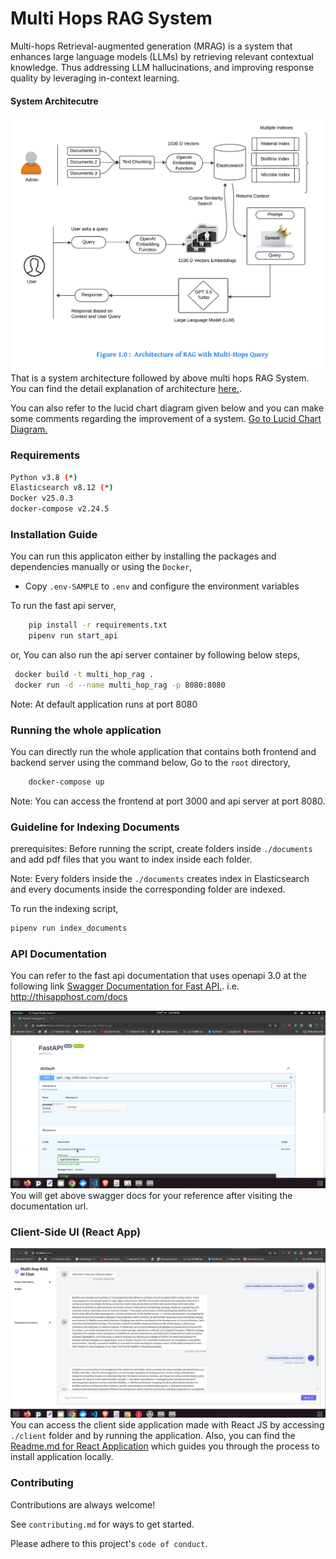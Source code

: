# Multi Hops RAG System 
Multi-hops Retrieval-augmented generation (MRAG) is a system that enhances large language models (LLMs) by retrieving relevant contextual knowledge. Thus addressing LLM hallucinations, and improving response quality by leveraging in-context learning.

#### System Architecutre
![Multi-hops RAG Architecutre](./assets/architecture.png)
That is a system architecture followed by above multi hops RAG System.
You can find the detail explanation of architecture [here.](./assets/architecture_explanation.pdf).

You can also refer to the lucid chart diagram given below and you can make some comments regarding the improvement of a system.
[Go to Lucid Chart Diagram.](https://lucid.app/lucidspark/dc2502f8-c0da-431f-a7fb-613d32f5bdae/edit?viewport_loc=-812%2C-118%2C3840%2C1862%2C0_0&invitationId=inv_55a3e945-f28f-4432-b264-70a9a6594a53)


### Requirements

```sh
Python v3.8 (*)
Elasticsearch v8.12 (*)
Docker v25.0.3 
docker-compose v2.24.5
```

### Installation Guide
You can run this applicaton either by installing the packages and dependencies manually or using the `Docker`,

- Copy `.env-SAMPLE` to `.env` and configure the environment variables

To run the fast api server,
```sh
    pip install -r requirements.txt
    pipenv run start_api
```
or,
You can also run the api server container by following below steps,
```sh
 docker build -t multi_hop_rag .
 docker run -d --name multi_hop_rag -p 8080:8080
```
Note: At default application runs at port 8080

### Running the whole application

You can directly run the whole application that contains both frontend and backend server using the command below,
Go to the `root` directory,
```sh
    docker-compose up
```
Note: You can access the frontend at port 3000 and api server at port 8080.

### Guideline for Indexing Documents
prerequisites: Before running the script, create folders inside `./documents` and add pdf files that you want to index inside each folder.

Note: Every folders inside the `./documents` creates index in Elasticsearch and every documents inside the corresponding folder are indexed.

To run the indexing script,
```sh
pipenv run index_documents
```

### API Documentation
You can refer to the fast api documentation that uses openapi 3.0 at the following link
[Swagger Documentation for Fast API.](http://localhost:8080/docs).
i.e. http://thisapphost.com/docs

![Swagger Documentation for the above system api](./assets/api_documentation.jpg)
You will get above swagger docs for your reference after visiting the documentation url.


### Client-Side UI (React App)
![Multi hops RAG Chat Application](./assets/chatbot2.jpg)
You can access the client side application made with React JS by accessing `./client` folder and by running the application.
Also, you can find the [Readme.md for React Application](./client/README.md) which guides you through the process to install application locally.

### Contributing

Contributions are always welcome!

See `contributing.md` for ways to get started.

Please adhere to this project's `code of conduct`.
